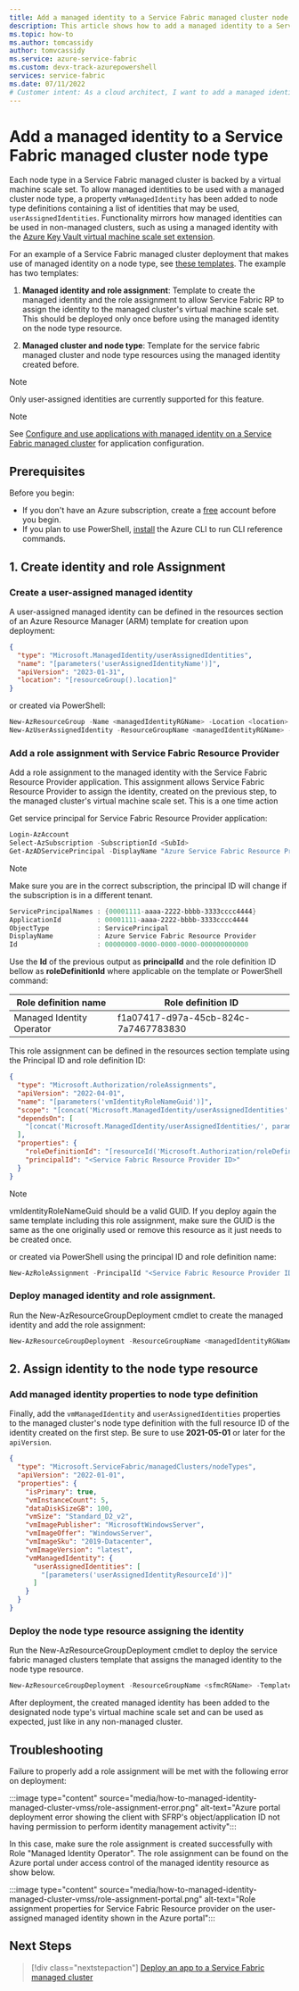 ```yaml
---
title: Add a managed identity to a Service Fabric managed cluster node type
description: This article shows how to add a managed identity to a Service Fabric managed cluster node type
ms.topic: how-to
ms.author: tomcassidy
author: tomvcassidy
ms.service: azure-service-fabric
ms.custom: devx-track-azurepowershell
services: service-fabric
ms.date: 07/11/2022
# Customer intent: As a cloud architect, I want to add a managed identity to a Service Fabric managed cluster node type, so that I can enable secure access to Azure services without managing credentials.
---
```


# Add a managed identity to a Service Fabric managed cluster node type

Each node type in a Service Fabric managed cluster is backed by a virtual machine scale set. To allow managed identities to be used with a managed cluster node type, a property `vmManagedIdentity` has been added to node type definitions containing a list of identities that may be used, `userAssignedIdentities`. Functionality mirrors how managed identities can be used in non-managed clusters, such as using a managed identity with the [Azure Key Vault virtual machine scale set extension](../virtual-machines/extensions/key-vault-windows.md).

For an example of a Service Fabric managed cluster deployment that makes use of managed identity on a node type, see [these templates](https://github.com/Azure-Samples/service-fabric-cluster-templates/tree/master/SF-Managed-Standard-SKU-1-NT-MI). The example has two templates:

1. **Managed identity and role assignment**: Template to create the managed identity and the role assignment to allow Service Fabric RP to assign the identity to the managed cluster's virtual machine scale set. This should be deployed only once before using the managed identity on the node type resource.

2. **Managed cluster and node type**: Template for the service fabric managed cluster and node type resources using the managed identity created before.

> [!NOTE]
> Only user-assigned identities are currently supported for this feature.

> [!NOTE]
> See [Configure and use applications with managed identity on a Service Fabric managed cluster](./how-to-managed-cluster-application-managed-identity.md) for application configuration.

## Prerequisites

Before you begin:

* If you don't have an Azure subscription, create a [free](https://azure.microsoft.com/pricing/purchase-options/azure-account?cid=msft_learn) account before you begin.
* If you plan to use PowerShell, [install](/cli/azure/install-azure-cli) the Azure CLI to run CLI reference commands.

## 1. Create identity and role Assignment

### Create a user-assigned managed identity

A user-assigned managed identity can be defined in the resources section of an Azure Resource Manager (ARM) template for creation upon deployment:

```JSON
{
  "type": "Microsoft.ManagedIdentity/userAssignedIdentities",
  "name": "[parameters('userAssignedIdentityName')]",
  "apiVersion": "2023-01-31",
  "location": "[resourceGroup().location]"
}
```

or created via PowerShell:

```powershell
New-AzResourceGroup -Name <managedIdentityRGName> -Location <location>
New-AzUserAssignedIdentity -ResourceGroupName <managedIdentityRGName> -Name <userAssignedIdentityName>
```

### Add a role assignment with Service Fabric Resource Provider

Add a role assignment to the managed identity with the Service Fabric Resource Provider application. This assignment allows Service Fabric Resource Provider to assign the identity, created on the previous step, to the managed cluster's virtual machine scale set. This is a one time action

Get service principal for Service Fabric Resource Provider application:

```powershell
Login-AzAccount
Select-AzSubscription -SubscriptionId <SubId>
Get-AzADServicePrincipal -DisplayName "Azure Service Fabric Resource Provider"
```

> [!NOTE]
> Make sure you are in the correct subscription, the principal ID will change if the subscription is in a different tenant.

```powershell
ServicePrincipalNames : {00001111-aaaa-2222-bbbb-3333cccc4444}
ApplicationId         : 00001111-aaaa-2222-bbbb-3333cccc4444
ObjectType            : ServicePrincipal
DisplayName           : Azure Service Fabric Resource Provider
Id                    : 00000000-0000-0000-0000-000000000000
```

Use the **Id** of the previous output as **principalId** and the role definition ID bellow as **roleDefinitionId** where applicable on the template or PowerShell command:

|Role definition name|Role definition ID|
|----|-------------------------------------|
|Managed Identity Operator|f1a07417-d97a-45cb-824c-7a7467783830|


This role assignment can be defined in the resources section template using the Principal ID and role definition ID:

```json
{
  "type": "Microsoft.Authorization/roleAssignments",
  "apiVersion": "2022-04-01",
  "name": "[parameters('vmIdentityRoleNameGuid')]",
  "scope": "[concat('Microsoft.ManagedIdentity/userAssignedIdentities', '/', parameters('userAssignedIdentityName'))]",
  "dependsOn": [
    "[concat('Microsoft.ManagedIdentity/userAssignedIdentities/', parameters('userAssignedIdentityName'))]"
  ],
  "properties": {
    "roleDefinitionId": "[resourceId('Microsoft.Authorization/roleDefinitions', 'f1a07417-d97a-45cb-824c-7a7467783830')]",
    "principalId": "<Service Fabric Resource Provider ID>"
  }
}
```
> [!NOTE]
> vmIdentityRoleNameGuid should be a valid GUID. If you deploy again the same template including this role assignment, make sure the GUID is the same as the one originally used or remove this resource as it just needs to be created once.

or created via PowerShell using the principal ID and role definition name:

```powershell
New-AzRoleAssignment -PrincipalId "<Service Fabric Resource Provider ID>" -RoleDefinitionName "Managed Identity Operator" -Scope "/subscriptions/<subscriptionId>/resourceGroups/<resourceGroupName>/providers/Microsoft.ManagedIdentity/userAssignedIdentities/<userAssignedIdentityName>"
```

### Deploy managed identity and role assignment.
Run the New-AzResourceGroupDeployment cmdlet to create the managed identity and add the role assignment:

```powershell
New-AzResourceGroupDeployment -ResourceGroupName <managedIdentityRGName> -TemplateFile ".\MangedIdentityAndSfrpRoleAssignment.json" -TemplateParameterFile ".\MangedIdentityAndSfrpRoleAssignment.Parameters.json" -Verbose
```

## 2. Assign identity to the node type resource

### Add managed identity properties to node type definition

Finally, add the `vmManagedIdentity` and `userAssignedIdentities` properties to the managed cluster's node type definition with the full resource ID of the identity created on the first step. Be sure to use **2021-05-01** or later for the `apiVersion`.

```json
{
  "type": "Microsoft.ServiceFabric/managedClusters/nodeTypes",
  "apiVersion": "2022-01-01",
  "properties": {
    "isPrimary": true,
    "vmInstanceCount": 5,
    "dataDiskSizeGB": 100,
    "vmSize": "Standard_D2_v2",
    "vmImagePublisher": "MicrosoftWindowsServer",
    "vmImageOffer": "WindowsServer",
    "vmImageSku": "2019-Datacenter",
    "vmImageVersion": "latest",
    "vmManagedIdentity": {
      "userAssignedIdentities": [
        "[parameters('userAssignedIdentityResourceId')]"
      ]
    }
  }
}
```

### Deploy the node type resource assigning the identity

Run the New-AzResourceGroupDeployment cmdlet to deploy the service fabric managed clusters template that assigns the managed identity to the node type resource.

```powershell
New-AzResourceGroupDeployment -ResourceGroupName <sfmcRGName> -TemplateFile ".\SfmcVmMangedIdentity.json" -TemplateParameterFile ".\SfmcVmMangedIdentity.Parameters.json" -Verbose
```

After deployment, the created managed identity has been added to the designated node type's virtual machine scale set and can be used as expected, just like in any non-managed cluster.

## Troubleshooting

Failure to properly add a role assignment will be met with the following error on deployment:

:::image type="content" source="media/how-to-managed-identity-managed-cluster-vmss/role-assignment-error.png" alt-text="Azure portal deployment error showing the client with SFRP's object/application ID not having permission to perform identity management activity":::

In this case, make sure the role assignment is created successfully with Role "Managed Identity Operator". The role assignment can be found on the Azure portal under access control of the managed identity resource as show below.

:::image type="content" source="media/how-to-managed-identity-managed-cluster-vmss/role-assignment-portal.png" alt-text="Role assignment properties for Service Fabric Resource provider on the user-assigned managed identity shown in the Azure portal":::

## Next Steps

> [!div class="nextstepaction"]
> [Deploy an app to a Service Fabric managed cluster](./tutorial-managed-cluster-deploy-app.md)
